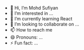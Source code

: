 - 👋 Hi, I’m Mohd Sufiyan
- 👀 I’m interested in ...
- 🌱 I’m currently learning React
- 💞️ I’m looking to collaborate on ...
- 📫 How to reach me
- 😄 Pronouns: ...
- ⚡ Fun fact: ...

<!---
Sufiyan2661/Sufiyan2661 is a ✨ special ✨ repository because its `README.md` (this file) appears on your GitHub profile.
You can click the Preview link to take a look at your changes.
--->

